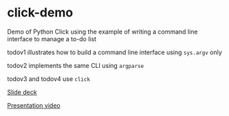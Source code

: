 # click-demo

Demo of Python Click using the example of writing a command line interface to manage a to-do list

todov1 illustrates how to build a command line interface using `sys.argv` only

todov2 implements the same CLI using `argparse`

todov3 and todov4 use `click`

[Slide deck](https://docs.google.com/presentation/d/1LX8oR9O0tKRYydXt8qsyR_8oKb2M_Onkstqmd_qiK2Q/edit?usp=sharing)

[Presentation video](https://www.youtube.com/watch?v=uXS9hmp4lp4)
